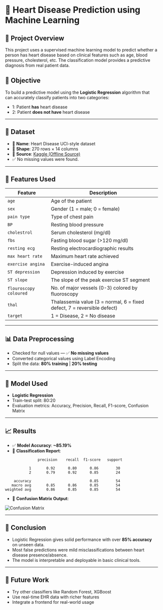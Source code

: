 # 💓 Heart Disease Prediction using Machine Learning

## 📌 Project Overview

This project uses a supervised machine learning model to predict whether a person has heart disease based on clinical features such as age, blood pressure, cholesterol, etc. The classification model provides a predictive diagnosis from real patient data.

## 🧠 Objective

To build a predictive model using the **Logistic Regression** algorithm that can accurately classify patients into two categories:
- 1: Patient **has** heart disease
- 2: Patient **does not have** heart disease

---

## 📁 Dataset

- 📄 **Name**: Heart Disease UCI-style dataset
- 🧷 **Shape**: 270 rows × 14 columns
- 🔗 **Source**: [Kaggle (Offline Source)](https://www.kaggle.com/datasets)
- ✅ No missing values were found.

---

## 🧪 Features Used

| Feature                | Description                             |
|------------------------|-----------------------------------------|
| `age`                  | Age of the patient                      |
| `sex`                  | Gender (1 = male; 0 = female)           |
| `pain type`            | Type of chest pain                      |
| `BP`                   | Resting blood pressure                  |
| `cholestrol`           | Serum cholesterol (mg/dl)               |
| `fbs`                  | Fasting blood sugar (>120 mg/dl)        |
| `resting ecg`          | Resting electrocardiographic results    |
| `max heart rate`       | Maximum heart rate achieved             |
| `exercise angina`      | Exercise-induced angina                 |
| `ST depression`        | Depression induced by exercise          |
| `ST slope`             | The slope of the peak exercise ST segment |
| `flouroscopy coloured` | No. of major vessels (0-3) colored by fluoroscopy |
| `thal`                 | Thalassemia value (3 = normal, 6 = fixed defect, 7 = reversible defect) |
| `target`               | 1 = Disease, 2 = No disease             |

---

## 📊 Data Preprocessing

- Checked for null values — ✅ **No missing values**
- Converted categorical values using Label Encoding
- Split the data: **80% training** | **20% testing**

---

## 🤖 Model Used

- **Logistic Regression**
- Train-test split: 80:20
- Evaluation metrics: Accuracy, Precision, Recall, F1-score, Confusion Matrix

---

## 📈 Results

- ✅ **Model Accuracy**: **~85.19%**
- 🧾 **Classification Report**:
```
               precision    recall  f1-score   support

           1       0.92      0.80      0.86        30
           2       0.79      0.92      0.85        24

    accuracy                           0.85        54
   macro avg       0.85      0.86      0.85        54
weighted avg       0.86      0.85      0.85        54
```

- 📌 **Confusion Matrix Output**:

![Confusion Matrix](52562fac-fcf0-4f65-8507-54f508ee01bd.png)

---

## 🧠 Conclusion

- Logistic Regression gives solid performance with over **85% accuracy** on unseen data.
- Most false predictions were mild misclassifications between heart disease presence/absence.
- The model is interpretable and deployable in basic clinical tools.

---

## 🚀 Future Work

- Try other classifiers like Random Forest, XGBoost
- Use real-time EHR data with richer features
- Integrate a frontend for real-world usage
